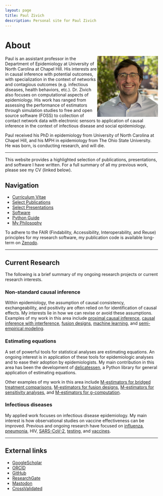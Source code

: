 ```yaml
---
layout: page
title: Paul Zivich
description: Personal site for Paul Zivich
---
```


# About

<img align="right" src="assets/images/pzivich_headshot_2023.jpg" alt="Me" width="200">

Paul is an assistant professor in the Department of Epidemiology at University of North Carolina at Chapel Hill. 
His interests are in causal inference with potential outcomes, with specialization in the context of networks and 
contagious outcomes (e.g. infectious diseases, health behaviors, etc.). Dr. Zivich also focuses on computational 
aspects of epidemiology. His work has ranged from assessing the performance of estimators through simulation studies to 
free and open source software (FOSS) to collection of contact network data with electronic sensors to application of 
causal inference in the context of infectious disease and social epidemiology.

Paul received his PhD in epidemiology from University of North Carolina at Chapel Hill, and his MPH in 
epidemiology from The Ohio State University. He was born, is conducting research, and will die.

------------------

This website provides a highlighted selection of publications, presentations, and software I have written. For a full 
summary of all my previous work, please see my CV (linked below).

## Navigation

- [Curriculum Vitae](https://pzivich.github.io/assets/cv/pzivich_CV.pdf)
- [Select Publications](pages/publications.html)
- [Select Presentations](pages/presentations.html)
- [Software](pages/software.html)
- [Python Guide](pages/python_intro.html)
- [My Philosophy](pages/philosophy.html)

To adhere to the FAIR (Findability, Accessibility, Interoperability, and Reuse) principles for my research software, my
publication code is available long-term on [Zenodo](https://zenodo.org/record/8100058).

------------------

## Current Research

The following is a brief summary of my ongoing research projects or current research interests.

### Non-standard causal inference

Within epidemiology, the assumption of causal consistency, exchangeability, and positivity are often relied on for 
identification of causal effects. My interests lie in how we can revise or avoid these assumptions. Examples of my work
in this area include 
[proximal causal inference](https://academic.oup.com/aje/advance-article/doi/10.1093/aje/kwad077/7098281), 
[causal inference with interference](https://onlinelibrary.wiley.com/doi/abs/10.1002/sim.9525), 
[fusion designs](https://arxiv.org/abs/2206.04445), 
[machine learning](https://www.ncbi.nlm.nih.gov/pmc/articles/PMC8012235/), 
and
[semi-empirical modeling](https://arxiv.org/abs/2303.01572). 

### Estimating equations

A set of powerful tools for statistical analyses are estimating equations. An ongoing interest is in application of 
these tools for epidemiologic analyses and to ease their adoption by epidemiologists. My main contribution in this 
area has been the development of [delicatessen](https://deli.readthedocs.io/en/latest/), a Python library for general 
application of estimating equations.

Other examples of my work in this area include
[M-estimators for bridged treatment comparisons](https://arxiv.org/abs/2305.00845),
[M-estimators for fusion designs](https://academic.oup.com/aje/article/192/3/467/6564140),
[M-estimators for sensitivity analyses](https://journals.lww.com/epidem/Abstract/9900/Sensitivity_Analyses_for_Means_or_Proportions_with.139.aspx),
and
[M-estimators for g-computation](https://arxiv.org/abs/2306.10976).

### Infectious diseases

My applied work focuses on infectious disease epidemiology. My main interest is how observational studies on vaccine 
effectiveness can be improved. Previous and ongoing research have focused on 
[influenza](https://cdr.lib.unc.edu/concern/dissertations/9p290j79m),
[pneumonia](https://link.springer.com/article/10.1186/s41479-018-0055-4),
HIV, 
[SARS-CoV-2](https://www.researchprotocols.org/2021/4/e25410), 
[testing](https://academic.oup.com/aje/article/192/2/246/6759402),
and 
[vaccines](https://link.springer.com/article/10.1007/s10995-016-2201-z). 


------------------

## External links

- [GoogleScholar](https://scholar.google.com/citations?user=hbU-gZ0AAAAJ&hl=en)
- [ORCID](https://orcid.org/0000-0002-9932-1095)
- [GitHub](https://github.com/pzivich)
- [ResearchGate](https://www.researchgate.net/profile/Paul-Zivich)
- [Mastodon](https://fediscience.org/@PausalZ)
- [CrossValidated](https://stats.stackexchange.com/users/247479/pzivich)
